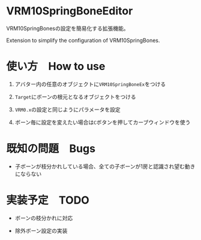 # VRM10SpringBoneEditor
 VRM10SpringBonesの設定を簡易化する拡張機能。
 
 Extension to simplify the configuration of VRM10SpringBones.

# 使い方　How to use
 1. アバター内の任意のオブジェクトに`VRM10SpringBoneEx`をつける

 2. `Target`にボーンの根元となるオブジェクトをつける

 3. `VRM0.x`の設定と同じようにパラメータを設定

 4. ボーン毎に設定を変えたい場合は`C`ボタンを押してカーブウィンドウを使う

# 既知の問題　Bugs
- 子ボーンが枝分かれしている場合、全ての子ボーンが1房と認識され望む動きにならない

# 実装予定　TODO
- ボーンの枝分かれに対応

- 除外ボーン設定の実装
